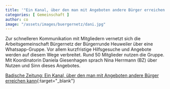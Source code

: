```yaml
---
title: '"Ein Kanal, über den man mit Angeboten andere Bürger erreichen kann"'
categories: [ Gemeinschaft ]
author: co
image: "/assets/images/buergernetz/dani.jpg"
---
```


Zur schnelleren Kommunikation mit Mitgliedern vernetzt sich die Arbeitsgemeinschaft Bürgernetz der Bürgerrunde Heuweiler über eine Whatsapp-Gruppe. Vor allem kurzfristige Hilfsgesuche und Angebote werden auf diesem Wege verbreitet. Rund 50 Mitglieder nutzen die Gruppe. Mit Koordinatorin Daniela Giesenhagen sprach Nina Herrmann (BZ) über Nutzen und Sinn dieses Angebotes.

[Badische Zeitung: Ein Kanal, über den man mit Angeboten andere Bürger erreichen kann](https://www.badische-zeitung.de/ein-kanal-ueber-den-man-mit-angeboten-andere-buerger-erreichen-kann){:target="_blank"}